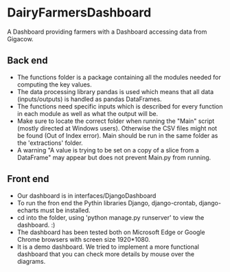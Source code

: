 # DairyFarmersDashboard
A Dashboard providing farmers with a Dashboard accessing data from Gigacow.


## Back end
* The functions folder is a package containing all the modules needed for computing the key values.
* The data processing library pandas is used which means that all data (inputs/outputs) is handled as pandas DataFrames.
* The functions need specific inputs which is described for every function in each module as well as what the output will be.
* Make sure to locate the correct folder when running the "Main" script (mostly directed at Windows users). Otherwise the CSV files
might not be found (Out of Index error). Main should be run in the same folder as the 'extractions' folder.
* A warning "A value is trying to be set on a copy of a slice from a DataFrame" may appear but does not prevent Main.py from running.


## Front end
* Our dashboard is in interfaces/DjangoDashboard
* To run the fron end the Pythin libraries Django, django-crontab, django-echarts  must be installed.
* cd into the folder, using 'python manage.py runserver' to view the dashboard. :)
* The dashboard has been tested both on Microsoft Edge or Google Chrome browsers with screen size 1920*1080.
* It is a demo dashboard. We tried to implement a more functional dashboard that you can check more details by mouse over the diagrams.
